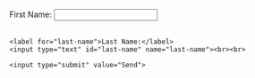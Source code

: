 <!DOCTYPE html>
<html lang="en">
<head>
</head>
<body>
<form>
    <label for="first-name">First Name:</label>
    <input type="text" id="first-name" name="first-name"><br><br>

    <label for="last-name">Last Name:</label>
    <input type="text" id="last-name" name="last-name"><br><br>

    <input type="submit" value="Send">
</form>
</body>
</html>
